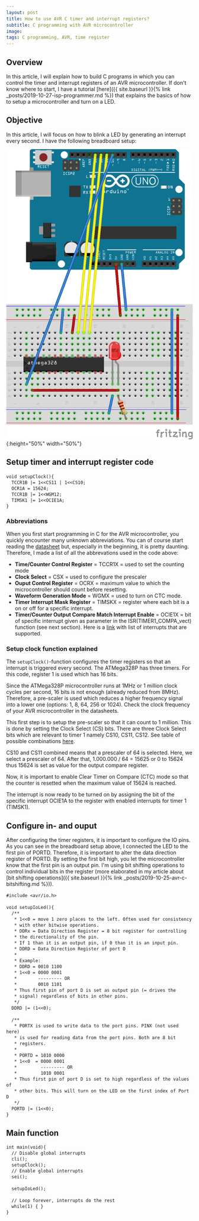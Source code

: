 ```yaml
---
layout: post
title: How to use AVR C timer and interrupt registers?
subtitle: C programming with AVR microcontroller
image:
tags: C programming, AVR, time register
---
```


## Overview

In this article, I will explain how to build C programs in which you can control the timer and interrupt registers of an AVR microcontroller. If don't know where to start, I have a tutorial [here]({{ site.baseurl }}{% link _posts/2019-10-27-isp-programmer.md %}) that explains the basics of how to setup a microcontroller and turn on a LED.

## Objective

In this article, I will focus on how to blink a LED by generating an interrupt every second. I have the following breadboard setup:

![Breadboard setup](/img/led/atmega328p_led_bb.png "Breadboard setup"){:height="50%" width="50%"}

## Setup timer and interrupt register code

```
void setupClock(){
  TCCR1B |= 1<<CS11 | 1<<CS10;
  OCR1A = 15624;
  TCCR1B |= 1<<WGM12;
  TIMSK1 |= 1<<OCIE1A;
}
```

### Abbreviations

When you first start programming in C for the AVR microcontroller, you quickly encounter many unknown abbreviations. You can of course start reading the [datasheet](https://www.sparkfun.com/datasheets/Components/SMD/ATMega328.pdf) but, especially in the beginning, it is pretty daunting. Therefore, I made a list of all the abbrevations used in the code above:
* **Time/Counter Control Register** = TCCR1X = used to set the counting mode
* **Clock Select** = CSX = used to configure the prescaler
* **Ouput Control Register** = OCRX = maximum value to which the microcontroller should count before resetting.
* **Waveform Generation Mode** = WGMX = used to turn on CTC mode.
* **Timer Interrupt Mask Register** = TIMSKX = register where each bit is a on or off for a specific interrupt.
* **Timer/Counter Output Compare Match Interrupt Enable** = OCIE1X = bit of specific interrupt given as parameter in the ISR(TIMER1_COMPA_vect) function (see next section). Here is a [link](http://ee-classes.usc.edu/ee459/library/documents/avr_intr_vectors/) with list of interrupts that are supported.

### Setup clock function explained

The `setupClock()`-function configures the timer registers so that an interrupt is triggered every second. The ATMega328P has three timers. For this code, register 1 is used which has 16 bits.

Since the ATMega328P microcontroller runs at 1MHz or 1 million clock cycles per second, 16 bits is not enough (already reduced from 8MHz). Therefore, a pre-scaler is used which reduces a higher frequency signal into a lower one (options: 1, 8, 64, 256 or 1024). Check the clock frequency of your AVR microcontroller in the datasheets.

This first step is to setup the pre-scaler so that it can count to 1 million. This is done by setting the Clock Select (CS) bits. There are three Clock Select bits which are relevant to timer 1 namely CS10, CS11, CS12. See table of possible combinations [here](https://exploreembedded.com/wiki/AVR_Timer_programming).

CS10 and CS11 combined means that a prescaler of 64 is selected. Here, we select a prescaler of 64. After that, 1.000.000 / 64 = 15625 or 0 to 15624 thus 15624 is set as value for the output compare register. 

Now, it is important to enable Clear Timer on Compare (CTC) mode so that the counter is resetted when the maximum value of 15624 is reached. 

The interrupt is now ready to be turned on by assigning the bit of the specific interrupt OCIE1A to the register with enabled interrupts for timer 1 (TIMSK1).

## Configure in- and ouput

After configuring the timer registers, it is important to configure the IO pins. As you can see in the breadboard setup above, I connected the LED to the first pin of PORTD. Therefore, it is important to alter the data direction register of PORTD. By setting the first bit high, you let the microcontroller know that the first pin is an output pin. I'm using bit shifting operations to control individual bits in the register (more elaborated in my article about [bit shifting operations]({{ site.baseurl }}{% link _posts/2019-10-25-avr-c-bitshifting.md %})). 

```
#include <avr/io.h>

void setupIoLed(){
  /**
   * 1<<0 = move 1 zero places to the left. Often used for consistency 
   * with other bitwise operations.
   * DDRx = Data Direction Register = 8 bit register for controlling 
   * the directionality of the pin.
   * If 1 than it is an output pin, if 0 than it is an input pin.
   * DDRD = Data Direction Register of port D
   * 
   * Example: 
   * DDRD = 0010 1100
   * 1<<0 = 0000 0001
   *        --------- OR
   *        0010 1101
   * Thus first pin of port D is set as output pin (= drives the 
   * signal) regardless of bits in other pins.
   */
  DDRD |= (1<<0);

  /**
   * PORTX is used to write data to the port pins. PINX (not used here) 
   * is used for reading data from the port pins. Both are 8 bit 
   * registers.
   * 
   * PORTD = 1010 0000
   * 1<<0  = 0000 0001
   *         --------- OR
   *         1010 0001
   * Thus first pin of port D is set to high regardless of the values of 
   * other bits. This will turn on the LED on the first index of Port D
   */
  PORTD |= (1<<0);
}
```

## Main function

```
int main(void){
  // Disable global interrupts
  cli();
  setupClock();
  // Enable global interrupts
  sei();

  setupIoLed();

  // Loop forever, interrupts do the rest
  while(1) { }
}
```